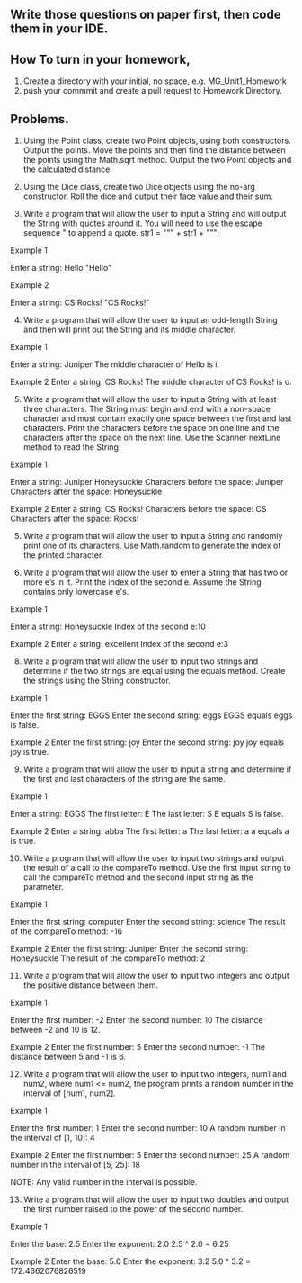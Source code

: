 ## Write those questions on paper first, then code them in your IDE.
## How To turn in your homework, 
1. Create a directory with your initial, no space, e.g. MG_Unit1_Homework
2. push your commmit and create a pull request to Homework Directory.

## Problems.
1.   Using the Point class, create two Point objects, using both constructors. Output the points. Move the points and then find the distance between the points using the Math.sqrt method. Output the two Point objects and the calculated distance.

2.  Using the Dice class, create two Dice objects using the no-arg constructor. Roll the dice and output their face value and their sum. 

3. Write a program that will allow the user to input a String and will output the String with quotes around it. You will need to use the escape sequence \" to append a quote.
str1 = "\"" + str1 + "\"";

Example 1

Enter a string: Hello
"Hello"

Example 2

Enter a string: CS Rocks!
"CS Rocks!"


4. Write a program that will allow the user to input an odd-length String and then will print out the String and its middle character.
    
Example 1

Enter a string: Juniper
The middle character of Hello is i.

Example 2
Enter a string: CS Rocks!
The middle character of CS Rocks! is o.


5. Write a program that will allow the user to input a String with at least three characters. The String must begin and end with a non-space character and must contain exactly one space between the first and last characters. Print the characters before the space on one line and the characters after the space on the next line. Use the Scanner nextLine method to read the String.
   
Example 1

Enter a string: Juniper Honeysuckle
Characters before the space: Juniper
Characters after the space: Honeysuckle

Example 2
Enter a string: CS Rocks!
Characters before the space: CS
Characters after the space: Rocks!


5. Write a program that will allow the user to input a String and randomly print one of its characters. Use Math.random to generate the index of the printed character.
   
7. Write a program that will allow the user to enter a String that has two or more e’s in it. Print the index of the second e. Assume the String contains only lowercase e's.
   
Example 1

Enter a string: Honeysuckle
Index of the second e:10

Example 2
Enter a string: excellent
Index of the second e:3

8. Write a program that will allow the user to input two strings and determine if the two strings are equal using the equals method. Create the strings using the String constructor.
   
Example 1

Enter the first string: EGGS
Enter the second string: eggs
EGGS equals eggs is false.

Example 2
Enter the first string: joy
Enter the second string: joy
joy equals joy is true.


9. Write a program that will allow the user to input a string and determine if the first and last characters of the string are the same.
    
Example 1

Enter a string: EGGS
The first letter: E
The last letter: S
E equals S is false.

Example 2
Enter a string: abba
The first letter: a
The last letter: a
a equals a is true.


10. Write a program that will allow the user to input two strings and output the result of a call to the compareTo method. Use the first input string to call the compareTo method and the second input string as the parameter.
    
Example 1

Enter the first string: computer
Enter the second string: science
The result of the compareTo method: -16

Example 2
Enter the first string: Juniper
Enter the second string: Honeysuckle
The result of the compareTo method: 2


11. Write a program that will allow the user to input two integers and output the positive distance between them.
    
Example 1

Enter the first number: -2
Enter the second number: 10
The distance between -2 and 10 is 12.

Example 2
Enter the first number: 5
Enter the second number: -1
The distance between 5 and -1 is 6.



12. Write a program that will allow the user to input two integers, num1 and num2, where 
num1 <= num2, the program prints a random number in the interval of [num1, num2].

Example 1

Enter the first number: 1
Enter the second number: 10
A random number in the interval of [1, 10]: 4

Example 2
Enter the first number: 5
Enter the second number: 25
A random number in the interval of [5, 25]: 18

NOTE: Any valid number in the interval is possible.

13. Write a program that will allow the user to input two doubles and output the first number raised to the power of the second number.
     
Example 1

Enter the base: 2.5
Enter the exponent: 2.0
2.5 ^ 2.0 = 6.25

Example 2
Enter the base: 5.0
Enter the exponent: 3.2
5.0 ^ 3.2 = 172.4662076826519 


